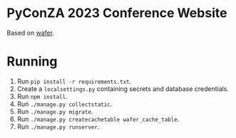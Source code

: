 # PyConZA 2023 Conference Website

Based on [wafer](https://github.com/CTPUG/wafer).

# Running

1. Run `pip install -r requirements.txt`.
1. Create a `localsettings.py` containing secrets and database credentials.
1. Run `npm install`.
1. Run `./manage.py collectstatic`.
1. Run `./manage.py migrate`.
1. Run `./manage.py createcachetable wafer_cache_table`.
1. Run `./manage.py runserver`.
